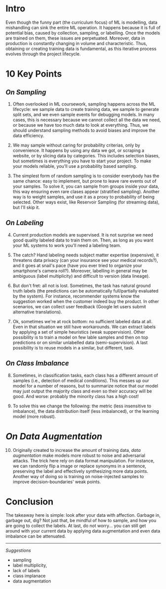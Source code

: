 # Intro

Even though the funny part (the curriculum focus) of ML is modelling, data mishandling can sink the entire ML operation. It happens because it is  full of potential bias, caused by collection, sampling, or labelling. Once the models are trained on them, these issues are perpetuated. Moreover, data in production is constantly changing in volume and characteristic. Thus, obtaining or creating training data is fundamental, as this iterative process evolves through the project lifecycle.

# 10 Key Points

## _On Sampling_

1. Often overlooked in ML coursework, sampling happens across the ML lifecycle: we sample data to create training data, we sample to generate split sets, and we even sample events for debugging models. In many cases, this is necessary because we cannot collect all the data we need, or because we have too much data to look at everything. Thus, we should understand sampling methods to avoid biases and improve the data efficiency.

2. We may sample without caring for probability criterias, only by convenience. It happens by using any data we got, or scraping a website, or by slicing data by categories. This includes selection biases, but sometimes is everything you have to start your project. To make your models reliable, you'll use a probability based sampling.

3. The simplest form of random sampling is to consider everybody has the same chance: easy to implement, but prone to leave rare events out of your samples. To solve it, you can sample from groups inside your data, this way ensuring even rare clases appear (stratified sampling). Another way is to weight samples, and use it as a proxy to probability of being selected. Other ways exist, like Reservoir Sampling (for streaming data), but I'll skip it. 

## _On Labeling_

4. Current production models are supervised. It is not surprise we need good quality labeled data to train them on. Then, as long as you want your ML systems to work you'll need a labeling team.

5. The catch? Hand labeling needs subject matter expertise (expensive), it threatens data privacy (can your insurance see your medical records?), and it goes at snail's pace (have you ever tried to organize your smartphone's camera roll?). Moreover, labelling in general may be ambiguous (label multiplicity) and difficult to version (data lineage).

6. But don't fret: all not is lost. Sometimes, the task has natural ground truth labels (the predictions can be automatically full/partially evaluated by the system). For instance, recommender systems know the suggestion worked when the customer indeed buy the product. In other scenarios, we can collect user feedback (Google let users submit alternative translations).

7. Ok, sometimes we're at rock bottom: no sufficient labeled data at all. Even in that situation we still have workarounds. We can extract labels by applying a set of simple heuristics (weak suppervision). Other possibility is to train a model on few lable samples and then on top predictions or on similar unlabelled data (semi-supervision). A last possibility is to reuse models in a similar, but different, task.

## _On Class Imbalance_

8. Sometimes, in classification tasks, each class has a different amount of samples (i.e., detection of medical conditions). This messes up our model for a number of reasons, but to summarize notice that our model may just output the majority class and even so their accuracy will be good. And worse: probably the minority class has a high cost!

9. To solve this we change the following: the metric (less insensitive to imbalance), the data distribution itself (less imbalanced), or the learning model (more robust).

# _On Data Augmentation_

10. Originally created to increase the amount of training data, _data augmentation_ make models more robust to noise and adversarial attacks. The trick here rely on data format manipulation. For instance, we can randomly flip a image or replace synonyms in a sentence, preserving the label and effectively synthesizing more data points. Another way of doing so is training on noise-injected samples to improve decision-boundaries' weak points.

# Conclusion

The takeaway here is simple: look after your data with affection. Garbage in, garbage out, dig? Not just that, be mindful of how to sample, and how you are going to collect the labels. At last, do not worry... you can still get around with your current data by applying data augmentation and even data imbalance can be attenuated.

---
_Suggestions_
- sampling
- label multiplicity,
- lack of labels
- class implanace
- data augmentation